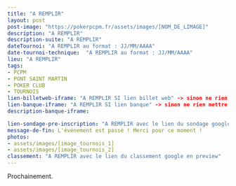 ```yaml
---
title: "A REMPLIR"
layout: post
post-image: "https://pokerpcpm.fr/assets/images/[NOM_DE_LIMAGE]"
description: "A REMPLIR"
description-suite: "A REMPLIR"
dateTournoi: "A REMPLIR au format : JJ/MM/AAAA"
date-tournoi-technique:  "A REMPLIR au format : JJ/MM/AAAA"
lieu: "A REMPLIR"
tags:
- PCPM
- PONT SAINT MARTIN
- POKER CLUB
- TOURNOIS
lien-billetweb-iframe: "A REMPLIR SI lien billet web" -> sinon ne rien mettre
lien-banque-iframe: "A REMPLIR SI lien banque" -> sinon ne rien mettre
description-banque-iframe: 

lien-sondage-pre-inscription: "A REMPLIR avec le lien du sondage google"
message-de-fin: L'événement est passé ! Merci pour ce moment !
photos: 
- assets/images/[image_tournois_1]
- assets/images/[image_tournois_2]
classement: "A REMPLIR avec le lien du classement google en preview"
---
```


Prochainement.